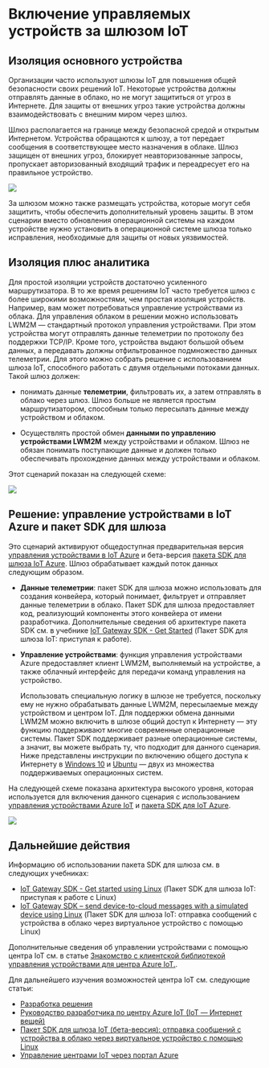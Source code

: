 <properties
 pageTitle="Включение управляемых устройств за шлюзом IoT | Microsoft Azure"
 description="Раздел руководства с использованием шлюза IoT, созданного с помощью пакета SDK для шлюза, а также устройств, управляемых центром IoT."
 services="iot-hub"
 documentationCenter=""
 authors="chipalost"
 manager="timlt"
 editor=""/>

<tags
 ms.service="iot-hub"
 ms.devlang="na"
 ms.topic="article"
 ms.tgt_pltfrm="na"
 ms.workload="na"
 ms.date="04/29/2016"
 ms.author="cstreet"/>
 
# Включение управляемых устройств за шлюзом IoT

## Изоляция основного устройства

Организации часто используют шлюзы IoT для повышения общей безопасности своих решений IoT. Некоторые устройства должны отправлять данные в облако, но не могут защититься от угроз в Интернете. Для защиты от внешних угроз такие устройства должны взаимодействовать с внешним миром через шлюз.

Шлюз располагается на границе между безопасной средой и открытым Интернетом. Устройства обращаются к шлюзу, а тот передает сообщения в соответствующее место назначения в облаке. Шлюз защищен от внешних угроз, блокирует неавторизованные запросы, пропускает авторизованный входящий трафик и переадресует его на правильное устройство.

![][1]

За шлюзом можно также размещать устройства, которые могут себя защитить, чтобы обеспечить дополнительный уровень защиты. В этом сценарии вместо обновления операционной системы на каждом устройстве нужно установить в операционной системе шлюза только исправления, необходимые для защиты от новых уязвимостей.

## Изоляция плюс аналитика

Для простой изоляции устройств достаточно усиленного маршрутизатора. В то же время решениям IoT часто требуется шлюз с более широкими возможностями, чем простая изоляция устройств. Например, вам может потребоваться управление устройствами из облака. Для управления облаком в решении можно использовать LWM2M — стандартный протокол управления устройствами. При этом устройства могут отправлять данные телеметрии по протоколу без поддержки TCP/IP. Кроме того, устройства выдают большой объем данных, а передавать должны отфильтрованное подмножество данных телеметрии. Для этого можно собрать решение с использованием шлюза IoT, способного работать с двумя отдельными потоками данных. Такой шлюз должен:

-   понимать данные **телеметрии**, фильтровать их, а затем отправлять в облако через шлюз. Шлюз больше не является простым маршрутизатором, способным только пересылать данные между устройством и облаком.

-   Осуществлять простой обмен **данными по управлению устройствами LWM2M** между устройствами и облаком. Шлюз не обязан понимать поступающие данные и должен только обеспечивать прохождение данных между устройствами и облаком.

Этот сценарий показан на следующей схеме:

![][2]

## Решение: управление устройствами в IoT Azure и пакет SDK для шлюза 

Это сценарий активируют общедоступная предварительная версия [управления устройствами в IoT Azure][lnk-device-management] и бета-версия [пакета SDK для шлюза IoT Azure]. Шлюз обрабатывает каждый поток данных следующим образом.

-   **Данные телеметрии**: пакет SDK для шлюза можно использовать для создания конвейера, который понимает, фильтрует и отправляет данные телеметрии в облако. Пакет SDK для шлюза предоставляет код, реализующий компоненты этого конвейера от имени разработчика. Дополнительные сведения об архитектуре пакета SDK см. в учебнике [IoT Gateway SDK - Get Started][lnk-gateway-get-started] \(Пакет SDK для шлюза IoT: приступая к работе).

-   **Управление устройствами**: функция управления устройствами Azure предоставляет клиент LWM2M, выполняемый на устройстве, а также облачный интерфейс для передачи команд управления на устройство.
    
    Использовать специальную логику в шлюзе не требуется, поскольку ему не нужно обрабатывать данные LWM2M, пересылаемые между устройством и центром IoT. Для поддержки обмена данными LWM2M можно включить в шлюзе общий доступ к Интернету — эту функцию поддерживают многие современные операционные системы. Пакет SDK поддерживает разные операционные системы, а значит, вы можете выбрать ту, что подходит для данного сценария. Ниже представлены инструкции по включению общего доступа к Интернету в [Windows 10] и [Ubuntu] — двух из множества поддерживаемых операционных систем.

На следующей схеме показана архитектура высокого уровня, которая используется для включения данного сценария с использованием [управления устройствами Azure IoT][lnk-device-management] и [пакета SDK для IoT Azure].

![][3]

## Дальнейшие действия

Информацию об использовании пакета SDK для шлюза см. в следующих учебниках:

- [IoT Gateway SDK - Get started using Linux][lnk-gateway-get-started] \(Пакет SDK для шлюза IoT: приступая к работе с Linux)
- [IoT Gateway SDK – send device-to-cloud messages with a simulated device using Linux][lnk-gateway-simulated] \(Пакет SDK для шлюза IoT: отправка сообщений с устройства в облако через виртуальное устройство с помощью Linux)

Дополнительные сведения об управлении устройствами с помощью центра IoT см. в статье [Знакомство с клиентской библиотекой управления устройствами для центра Azure IoT.][lnk-library-c].

Для дальнейшего изучения возможностей центра IoT см. следующие статьи:

- [Разработка решения][lnk-design]
- [Руководство разработчика по центру Azure IoT (IoT — Интернет вещей)][lnk-devguide]
- [Пакет SDK для шлюза IoT (бета-версия): отправка сообщений с устройства в облако через виртуальное устройство с помощью Linux][lnk-gateway]
- [Управление центрами IoT через портал Azure][lnk-portal]

<!-- Images and links -->
[1]: media/iot-hub-gateway-device-management/overview.png
[2]: media/iot-hub-gateway-device-management/manage.png
[пакета SDK для IoT Azure]: https://github.com/Azure/azure-iot-gateway-sdk/
[пакета SDK для шлюза IoT Azure]: https://github.com/Azure/azure-iot-gateway-sdk/
[Windows 10]: http://windows.microsoft.com/ru-RU/windows/using-internet-connection-sharing#1TC=windows-7
[Ubuntu]: https://help.ubuntu.com/community/Internet/ConnectionSharing
[3]: media/iot-hub-gateway-device-management/manage_2.png
[lnk-gateway-get-started]: iot-hub-linux-gateway-sdk-get-started.md
[lnk-gateway-simulated]: iot-hub-linux-gateway-sdk-simulated-device.md
[lnk-device-management]: iot-hub-device-management-overview.md

[lnk-tutorial-twin]: iot-hub-device-management-device-twin.md
[lnk-tutorial-queries]: iot-hub-device-management-device-query.md
[lnk-tutorial-jobs]: iot-hub-device-management-device-jobs.md
[lnk-dm-gateway]: iot-hub-gateway-device-management.md
[lnk-library-c]: iot-hub-device-management-library.md

[lnk-design]: iot-hub-guidance.md
[lnk-devguide]: iot-hub-devguide.md
[lnk-gateway]: iot-hub-linux-gateway-sdk-simulated-device.md
[lnk-portal]: iot-hub-manage-through-portal.md

<!---HONumber=AcomDC_0713_2016-->